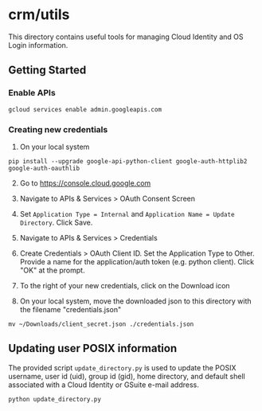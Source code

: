 # crm/utils

This directory contains useful tools for managing Cloud Identity and OS Login information.

## Getting Started

### Enable APIs
```
gcloud services enable admin.googleapis.com
```

### Creating new credentials
1. On your local system
```
pip install --upgrade google-api-python-client google-auth-httplib2 google-auth-oauthlib
```

2. Go to https://console.cloud.google.com

3. Navigate to APIs & Services > OAuth Consent Screen

4. Set `Application Type = Internal` and `Application Name = Update Directory`. Click Save.

5. Navigate to APIs & Services > Credentials

6. Create Credentials > OAuth Client ID. Set the Application Type to Other. Provide a name for the application/auth token (e.g. python client). Click "OK" at the prompt.

7. To the right of your new credentials, click on the Download icon

8. On your local system, move the downloaded json to this directory with the filename "credentials.json"
```
mv ~/Downloads/client_secret.json ./credentials.json
```

## Updating user POSIX information
The provided script `update_directory.py` is used to update the POSIX username, user id (uid), group id (gid), home directory, and default shell associated with a Cloud Identity or GSuite e-mail address.

```
python update_directory.py
```

